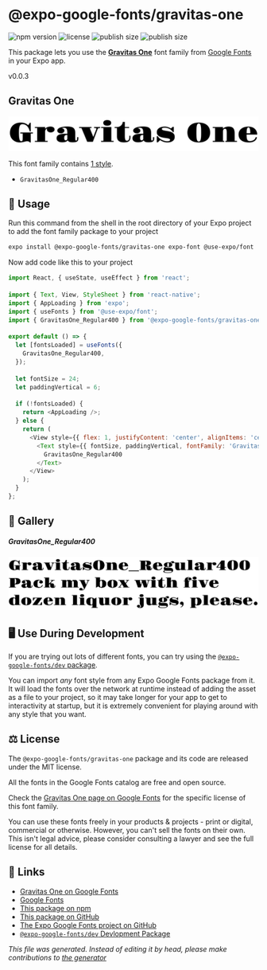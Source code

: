 # @expo-google-fonts/gravitas-one

![npm version](https://flat.badgen.net/npm/v/@expo-google-fonts/gravitas-one)
![license](https://flat.badgen.net/github/license/expo/google-fonts)
![publish size](https://flat.badgen.net/packagephobia/install/@expo-google-fonts/gravitas-one)
![publish size](https://flat.badgen.net/packagephobia/publish/@expo-google-fonts/gravitas-one)

This package lets you use the [**Gravitas One**](https://fonts.google.com/specimen/Gravitas+One) font family from [Google Fonts](https://fonts.google.com/) in your Expo app.

v0.0.3

## Gravitas One

![Gravitas One](./font-family.png)

This font family contains [1 style](#gallery).

- `GravitasOne_Regular400`

## 🔡 Usage

Run this command from the shell in the root directory of your Expo project to add the font family package to your project
```sh
expo install @expo-google-fonts/gravitas-one expo-font @use-expo/font
```

Now add code like this to your project
```js
import React, { useState, useEffect } from 'react';

import { Text, View, StyleSheet } from 'react-native';
import { AppLoading } from 'expo';
import { useFonts } from '@use-expo/font';
import { GravitasOne_Regular400 } from '@expo-google-fonts/gravitas-one';

export default () => {
  let [fontsLoaded] = useFonts({
    GravitasOne_Regular400,
  });

  let fontSize = 24;
  let paddingVertical = 6;

  if (!fontsLoaded) {
    return <AppLoading />;
  } else {
    return (
      <View style={{ flex: 1, justifyContent: 'center', alignItems: 'center' }}>
        <Text style={{ fontSize, paddingVertical, fontFamily: 'GravitasOne_Regular400' }}>
          GravitasOne_Regular400
        </Text>
      </View>
    );
  }
};

```

## 📖 Gallery

##### GravitasOne_Regular400
![GravitasOne_Regular400](./8173c77c59dd22de492971f099b97bde163e13062c6df365ffe3f201cf4de551.ttf.png)


## 🖥️ Use During Development

If you are trying out lots of different fonts, you can try using the [`@expo-google-fonts/dev` package](https://github.com/expo/google-fonts/tree/master/font-packages/dev#readme).

You can import *any* font style from any Expo Google Fonts package from it. It will load the fonts
over the network at runtime instead of adding the asset as a file to your project, so it may take longer
for your app to get to interactivity at startup, but it is extremely convenient
for playing around with any style that you want.

## ⚖️ License

The `@expo-google-fonts/gravitas-one` package and its code are released under the MIT license.

All the fonts in the Google Fonts catalog are free and open source.

Check the [Gravitas One page on Google Fonts](https://fonts.google.com/specimen/Gravitas+One) for the specific license of this font family.

You can use these fonts freely in your products & projects - print or digital, commercial or otherwise. However, you can't sell the fonts on their own. This isn't legal advice, please consider consulting a lawyer and see the full license for all details.

## 🔗 Links

- [Gravitas One on Google Fonts](https://fonts.google.com/specimen/Gravitas+One)
- [Google Fonts](https://fonts.google.com/)
- [This package on npm](https://www.npmjs.com/package/@expo-google-fonts/gravitas-one)
- [This package on GitHub](https://github.com/expo/google-fonts/tree/master/font-packages/gravitas-one)
- [The Expo Google Fonts project on GitHub](https://github.com/expo/google-fonts)
- [`@expo-google-fonts/dev` Devlopment Package](https://github.com/expo/google-fonts/tree/master/font-packages/dev)


*This file was generated. Instead of editing it by head, please make contributions to [the generator](https://github.com/expo/google-fonts/tree/master/packages/generator)*
